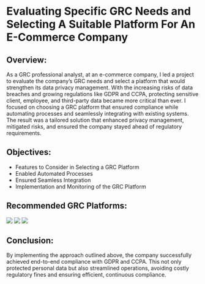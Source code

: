 
# Evaluating Specific GRC Needs and Selecting A Suitable Platform For An E-Commerce Company

<h2>Overview:</h2>
As a GRC professional analyst, at an e-commerce company, I led a project to evaluate the company’s GRC needs and select a platform that would strengthen its data privacy management. With the increasing risks of data breaches and growing regulations like GDPR and CCPA, protecting sensitive client, employee, and third-party data became more critical than ever. I focused on choosing a GRC platform that ensured compliance while automating processes and seamlessly integrating with existing systems. The result was a tailored solution that enhanced privacy management, mitigated risks, and ensured the company stayed ahead of regulatory 
requirements. 
<br />


<h2>Objectives:</h2>

- Features to Consider in Selecting a GRC Platform
- Enabled Automated Processes
- Ensured Seamless Integration
- Implementation and Monitoring of the GRC Platform

<h2>Recommended GRC Platforms:</h2>

<img src="https://img.shields.io/badge/-OneTrust-FF0000?&style=for-the-badge&logo=OneTrust&logoColor=white" /> <img src="https://img.shields.io/badge/-RSA_Archer-D2B48C?&style=for-the-badge&logo=RSA&logoColor=black" /> <img src="https://img.shields.io/badge/-LogicGate-FF69B4?&style=for-the-badge&logo=LogicGate&logoColor=white" />





<h2>Conclusion:</h2>

By implementing the approach outlined above, the company successfully achieved end-to-end compliance with GDPR and CCPA. This not only protected personal data but also streamlined operations, avoiding costly regulatory fines and ensuring efficient, continuous compliance.
